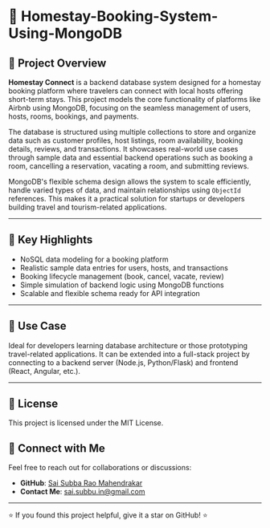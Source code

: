 # 🏡 Homestay-Booking-System-Using-MongoDB

## 📌 Project Overview

**Homestay Connect** is a backend database system designed for a homestay booking platform where travelers can connect with local hosts offering short-term stays. This project models the core functionality of platforms like Airbnb using MongoDB, focusing on the seamless management of users, hosts, rooms, bookings, and payments.

The database is structured using multiple collections to store and organize data such as customer profiles, host listings, room availability, booking details, reviews, and transactions. It showcases real-world use cases through sample data and essential backend operations such as booking a room, cancelling a reservation, vacating a room, and submitting reviews.

MongoDB's flexible schema design allows the system to scale efficiently, handle varied types of data, and maintain relationships using `ObjectId` references. This makes it a practical solution for startups or developers building travel and tourism-related applications.


---

## 🎯 Key Highlights

- NoSQL data modeling for a booking platform
- Realistic sample data entries for users, hosts, and transactions
- Booking lifecycle management (book, cancel, vacate, review)
- Simple simulation of backend logic using MongoDB functions
- Scalable and flexible schema ready for API integration

---

## 🚀 Use Case

Ideal for developers learning database architecture or those prototyping travel-related applications. It can be extended into a full-stack project by connecting to a backend server (Node.js, Python/Flask) and frontend (React, Angular, etc.).

---

## 📜 License
This project is licensed under the MIT License.

## 🤝 Connect with Me
Feel free to reach out for collaborations or discussions:
- **GitHub**: [Sai Subba Rao Mahendrakar](https://github.com/saisubbaraom2003)
- **Contact Me**: [sai.subbu.in@gmail.com](sai.subbu.in@gmail.com)

---
⭐ If you found this project helpful, give it a star on GitHub! ⭐

